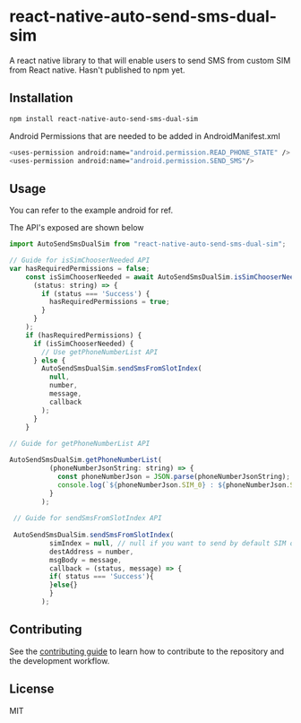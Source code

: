 # react-native-auto-send-sms-dual-sim

A react native library to that will enable users to send SMS from custom SIM from React native.
Hasn't published to npm yet.

## Installation

```sh
npm install react-native-auto-send-sms-dual-sim
```
Android Permissions that are needed to be added in AndroidManifest.xml

```sh
<uses-permission android:name="android.permission.READ_PHONE_STATE" />
<uses-permission android:name="android.permission.SEND_SMS"/>
```

## Usage

You can refer to the example android for ref.

The API's exposed are shown below 

```js
import AutoSendSmsDualSim from "react-native-auto-send-sms-dual-sim";

// Guide for isSimChooserNeeded API 
var hasRequiredPermissions = false;
    const isSimChooserNeeded = await AutoSendSmsDualSim.isSimChooserNeeded(
      (status: string) => {
        if (status === 'Success') {
          hasRequiredPermissions = true;
        }
      }
    );
    if (hasRequiredPermissions) {
      if (isSimChooserNeeded) {
        // Use getPhoneNumberList API
      } else {
        AutoSendSmsDualSim.sendSmsFromSlotIndex(
          null,
          number,
          message,
          callback
        );
      }
    }
    
// Guide for getPhoneNumberList API 

AutoSendSmsDualSim.getPhoneNumberList(
          (phoneNumberJsonString: string) => {
            const phoneNumberJson = JSON.parse(phoneNumberJsonString);
            console.log(`${phoneNumberJson.SIM_0} : ${phoneNumberJson.SIM_1}`);
          }
        );
        
 // Guide for sendSmsFromSlotIndex API
 
 AutoSendSmsDualSim.sendSmsFromSlotIndex(
          simIndex = null, // null if you want to send by default SIM or index 0 or 1 for SIM_1 and SIM_2
          destAddress = number,
          msgBody = message,
          callback = (status, message) => {
          if( status === 'Success'){
          }else{}
          }
        );

```

## Contributing

See the [contributing guide](CONTRIBUTING.md) to learn how to contribute to the repository and the development workflow.

## License

MIT
